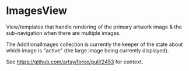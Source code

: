 # ImagesView

View/templates that handle rendering of the primary artwork image & the sub-navigation when there are multiple images.

The AdditionalImages collection is currently the keeper of the state about which image is "active" (the large image being currently displayed).

See https://github.com/artsy/force/pull/2453 for context.
